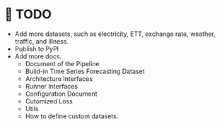 # 📆 TODO

- Add more datasets, such as electricity, ETT, exchange rate, weather, traffic, and illness.
- Publish to PyPI
- Add more docs.
    - Document of the Pipeline
    - Build-in Time Series Forecasting Dataset
    - Architecture Interfaces
    - Runner Interfaces
    - Configuration Document
    - Cutomized Loss
    - Utils
    - How to define custom datasets.
